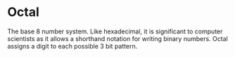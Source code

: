 # Octal

The base 8 number system.
Like hexadecimal, it is significant to computer scientists as it allows a shorthand notation for writing binary numbers.
Octal assigns a digit to each possible 3 bit pattern.

